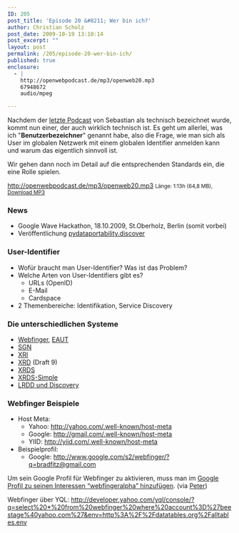 ```yaml
---
ID: 205
post_title: 'Episode 20 &#8211; Wer bin ich?'
author: Christian Scholz
post_date: 2009-10-19 13:10:14
post_excerpt: ""
layout: post
permalink: /205/episode-20-wer-bin-ich/
published: true
enclosure:
  - |
    http://openwebpodcast.de/mp3/openweb20.mp3
    67948672
    audio/mpeg

---
```

Nachdem der <a href="http://blog.openwebpodcast.de/187/owp19/">letzte Podcast</a> von Sebastian als technisch bezeichnet wurde, kommt nun einer, der auch wirklich technisch ist. Es geht um allerlei, was ich "<strong>Benutzerbezeichner</strong>" genannt habe, also die Frage, wie man sich als User im globalen Netzwerk mit einem globalen Identifier anmelden kann und warum das eigentlich sinnvoll ist.

Wir gehen dann noch im Detail auf die entsprechenden Standards ein, die eine Rolle spielen.

http://openwebpodcast.de/mp3/openweb20.mp3
<small>Länge: 1:13h (64,8 MB), <a href="http://openwebpodcast.de/mp3/openweb20.mp3">Download MP3</a></small>
<h3>News</h3>
<ul>
	<li>Google Wave Hackathon, 18.10.2009, St.Oberholz, Berlin (somit vorbei)</li>
	<li>Veröffentlichung <a href="http://mrtopf.de/blog/en/introducing-webfinger-and-a-python-client/">pydataportability.discover</a></li>
</ul>
<h3>User-Identifier</h3>
<ul>
	<li>Wofür braucht man User-Identifier? Was ist das Problem?</li>
	<li>Welche Arten von User-Identifiers gibt es?
<ul>
	<li>URLs (OpenID)</li>
	<li>E-Mail</li>
	<li>Cardspace</li>
</ul>
</li>
	<li>2 Themenbereiche: Identifikation, Service Discovery</li>
</ul>
<h3>Die unterschiedlichen Systeme</h3>
<ul>
	<li><a href="http://code.google.com/p/webfinger/">Webfinger</a>, <a href="http://www.eaut.org">EAUT</a></li>
	<li><a href="http://code.google.com/p/google-sgnodemapper/">SGN</a></li>
	<li><a href="http://www.inames.net/">XRI</a></li>
	<li><a href="http://www.oasis-open.org/committees/download.php/34724/xrd-1.0-wd09.html">XRD</a> (Draft 9)</li>
	<li><a href="http://de.wikipedia.org/wiki/XRDS">XRDS</a></li>
	<li><a href="http://xrds-simple.net">XRDS-Simple</a></li>
	<li><a href="http://hueniverse.com/discovery/">LRDD und Discovery</a></li>
</ul>

<h3>Webfinger Beispiele</h3>

<ul><li>Host Meta:<ul>
<li>Yahoo: <a href="http://yahoo.com/.well-known/host-meta">http://yahoo.com/.well-known/host-meta</a></li>
<li>Google: <a href="http://gmail.com/.well-known/host-meta">http://gmail.com/.well-known/host-meta</a></li>
<li>YIID: <a href="http://yiid.com/.well-known/host-meta">http://yiid.com/.well-known/host-meta</a></li></ul></li>
<li>Beispielprofil:<ul>
<li>Google: <a href="http://www.google.com/s2/webfinger/?q=bradfitz@gmail.com">http://www.google.com/s2/webfinger/?q=bradfitz@gmail.com</a></li></ul>
</li></ul>

Um sein Google Profil für Webfinger zu aktivieren, muss man im <a href="http://groups.google.com/group/webfinger/browse_thread/thread/46fe84c1e38ab715">Google Profil zu seinen Interessen “webfingeralpha” hinzufügen</a>. (via <a href="http://blog.openwebpodcast.de/205/episode-20-wer-bin-ich/comment-page-1/#comment-154">Peter</a>)

Webfinger über YQL: <a href="http://developer.yahoo.com/yql/console/?q=select%20*%20from%20webfinger%20where%20account%3D%27beestage%40yahoo.com%27&env=http%3A%2F%2Fdatatables.org%2Falltables.env">http://developer.yahoo.com/yql/console/?q=select%20*%20from%20webfinger%20where%20account%3D%27beestage%40yahoo.com%27&env=http%3A%2F%2Fdatatables.org%2Falltables.env</a>
